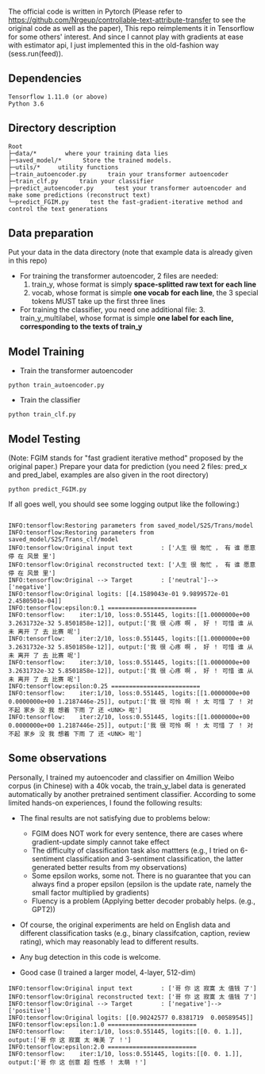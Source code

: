 The official code is written in Pytorch (Please refer to <https://github.com/Nrgeup/controllable-text-attribute-transfer> to see the original code as well as the paper), 
This repo reimplements it in Tensorflow for some others' interest. And since I cannot play with gradients at ease with estimator api, I just implemented this in the old-fashion way (sess.run(feed)).

## Dependencies
~~~
Tensorflow 1.11.0 (or above)
Python 3.6
~~~

## Directory description
~~~
Root
├─data/*        where your training data lies
├─saved_model/*      Store the trained models.
├─utils/*     utility functions
├─train_autoencoder.py      train your transformer autoencoder
├─train_clf.py      train your classifier
├─predict_autoencoder.py      test your transformer autoencoder and make some predictions (reconstruct text)
└─predict_FGIM.py      test the fast-gradient-iterative method and control the text generations
~~~

## Data preparation

Put your data in the data directory (note that example data is already given in this repo)
- For training the transformer autoencoder, 2 files are needed: 
	1. train_y, whose format is simply **space-splitted raw text for each line**
	2. vocab, whose format is simple **one vocab for each line**, the 3 special tokens MUST take up the first three lines
- For training the classifier, you need one additional file:
	3. train_y_multilabel, whose format is simple **one label for each line, corresponding to the texts of train_y**

## Model Training

- Train the transformer autoencoder

~~~
python train_autoencoder.py
~~~

- Train the classifier

~~~
python train_clf.py
~~~

## Model Testing

(Note: FGIM stands for "fast gradient iterative method" proposed by the original paper.)
Prepare your data for prediction (you need 2 files: pred_x and pred_label, examples are also given in the root directory)
~~~
python predict_FGIM.py
~~~
If all goes well, you should see some logging output like the following:)
~~~

INFO:tensorflow:Restoring parameters from saved_model/S2S/Trans/model
INFO:tensorflow:Restoring parameters from saved_model/S2S/Trans_clf/model
INFO:tensorflow:Original input text        : ['人生 很 匆忙 ， 有 谁 愿意 停 在 风景 里']
INFO:tensorflow:Original reconstructed text: ['人生 很 匆忙 ， 有 谁 愿意 停 在 风景 里']
INFO:tensorflow:Original --> Target        : ['neutral']-->['negative']
INFO:tensorflow:Original logits: [[4.1589043e-01 9.9899572e-01 2.4580501e-04]]
INFO:tensorflow:epsilon:0.1 =========================
INFO:tensorflow:	iter:1/10, loss:0.551445, logits:[[1.0000000e+00 3.2631732e-32 5.8501858e-12]], output:['我 很 心疼 啊 ， 好 ！ 可惜 谁 从未 离开 了 去 比赛 呢']
INFO:tensorflow:	iter:2/10, loss:0.551445, logits:[[1.0000000e+00 3.2631732e-32 5.8501858e-12]], output:['我 很 心疼 啊 ， 好 ！ 可惜 谁 从未 离开 了 去 比赛 呢']
INFO:tensorflow:	iter:3/10, loss:0.551445, logits:[[1.0000000e+00 3.2631732e-32 5.8501858e-12]], output:['我 很 心疼 啊 ， 好 ！ 可惜 谁 从未 离开 了 去 比赛 呢']
INFO:tensorflow:epsilon:0.25 =========================
INFO:tensorflow:	iter:1/10, loss:0.551445, logits:[[1.0000000e+00 0.0000000e+00 1.2187446e-25]], output:['我 很 可怜 啊 ！ 太 可惜 了 ！ 对不起 家乡 没 我 想着 下雨 了 还 <UNK> 啦']
INFO:tensorflow:	iter:2/10, loss:0.551445, logits:[[1.0000000e+00 0.0000000e+00 1.2187446e-25]], output:['我 很 可怜 啊 ！ 太 可惜 了 ！ 对不起 家乡 没 我 想着 下雨 了 还 <UNK> 啦']
~~~

## Some observations
Personally, I trained my autoencoder and classifier on 4million Weibo corpus (in Chinese) with a 40k vocab, the train_y_label data is generated automatically by another pretrained sentiment classifier. According to some limited hands-on experiences, I found the following results:
- The final results are not satisfying due to problems below: 
	- FGIM does NOT work for every sentence, there are cases where gradient-update simply cannot  take effect
	- The difficulty of classification task also mattters (e.g., I tried on 6-sentiment classification and 3-sentiment classification, the latter generated better results from my observations)
	- Some epsilon works, some not. There is no guarantee that you can always find a proper epsilon (epsilon is the update rate, namely the small factor multiplied by gradients)
	- Fluency is a problem (Applying better decoder probably helps. (e.g., GPT2))
- Of course, the original experiments are held on English data and different classification tasks (e.g., binary classifcation, caption, review rating), which may reasonably lead to different results.
- Any bug detection in this code is welcome.

- Good case (I trained a larger model, 4-layer, 512-dim)
~~~
INFO:tensorflow:Original input text        : ['哥 你 这 寂寞 太 值钱 了']
INFO:tensorflow:Original reconstructed text: ['哥 你 这 寂寞 太 值钱 了']
INFO:tensorflow:Original --> Target        : ['negative']-->['positive']
INFO:tensorflow:Original logits: [[0.90242577 0.8381719  0.00589545]]
INFO:tensorflow:epsilon:1.0 =========================
INFO:tensorflow:	iter:1/10, loss:0.551445, logits:[[0. 0. 1.]], output:['哥 你 这 寂寞 太 唯美 了 ！']
INFO:tensorflow:epsilon:2.0 =========================
INFO:tensorflow:	iter:1/10, loss:0.551445, logits:[[0. 0. 1.]], output:['哥 你 这 创意 超 性感 ！ 太萌 ！']
~~~

